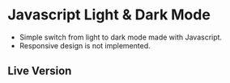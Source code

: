 # Javascript Light & Dark Mode

- Simple switch from light to dark mode made with Javascript.
- Responsive design is not implemented.

## Live Version
 
